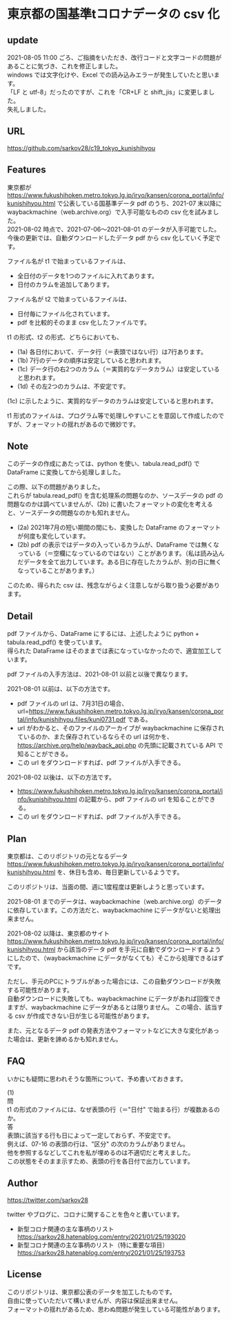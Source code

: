 # 東京都の国基準tコロナデータの csv 化

## update

2021-08-05 11:00 ごろ、ご指摘をいただき、改行コードと文字コードの問題があることに気づき、これを修正しました。  
windows では文字化けや、Excel での読み込みエラーが発生していたと思います。  
「LF と utf-8」だったのですが、これを「CR+LF と shift_jis」に変更しました。  
失礼しました。

## URL

https://github.com/sarkov28/c19_tokyo_kunishihyou

## Features

東京都が https://www.fukushihoken.metro.tokyo.lg.jp/iryo/kansen/corona_portal/info/kunishihyou.html で公表している国基準データ pdf のうち、2021-07 末以降に waybackmachine（web.archive.org）で入手可能なものの csv 化を試みました。  
2021-08-02 時点で、2021-07-06〜2021-08-01 のデータが入手可能でした。  
今後の更新では、自動ダウンロードしたデータ pdf から csv 化していく予定です。

ファイル名が t1 で始まっているファイルは、
- 全日付のデータを1つのファイルに入れてあります。
- 日付のカラムを追加してあります。

ファイル名が t2 で始まっているファイルは、
- 日付毎にファイル化されています。
- pdf を比較的そのまま csv 化したファイルです。

t1 の形式、t2 の形式、どちらにおいても、
- (1a) 各日付において、データ行（＝表頭ではない行）は7行あります。
- (1b) 7行のデータの順序は安定していると思われます。
- (1c) データ行の右2つのカラム（＝実質的なデータカラム）は安定していると思われます。
- (1d) その左2つのカラムは、不安定です。

(1c) に示したように、実質的なデータのカラムは安定していると思われます。

t1 形式のファイルは、プログラム等で処理しやすいことを意図して作成したのですが、フォーマットの揺れがあるので微妙です。

## Note

このデータの作成にあたっては、python を使い、tabula.read_pdf() で DataFrame に変換してから処理しました。

この際、以下の問題がありました。  
これらが tabula.read_pdf() を含む処理系の問題なのか、ソースデータの pdf の問題なのかは調べていませんが、(2b) に書いたフォーマットの変化を考えると、ソースデータの問題なのかも知れません。

- (2a) 2021年7月の短い期間の間にも、変換した DataFrame のフォーマットが何度も変化しています。
- (2b) pdf の表示ではデータの入っているカラムが、DataFrame では無くなっている（＝空欄になっているのではない）ことがあります。（私は読み込んだデータを全て出力しています。ある日に存在したカラムが、別の日に無くなっていることがあります。）

このため、得られた csv は、残念ながらよく注意しながら取り扱う必要があります。

## Detail

pdf ファイルから、DataFrame にするには、上述したように python + tabula.read_pdf() を使っています。  
得られた DataFrame はそのままでは表になっていなかったので、適宜加工しています。

pdf ファイルの入手方法は、2021-08-01 以前と以後で異なります。

2021-08-01 以前は、以下の方法です。
- pdf ファイルの url は、7月31日の場合、url=https://www.fukushihoken.metro.tokyo.lg.jp/iryo/kansen/corona_portal/info/kunishihyou.files/kuni0731.pdf である。
- url がわかると、そのファイルのアーカイブが waybackmachine に保存されているのか、また保存されているならその url は何かを、https://archive.org/help/wayback_api.php の先頭に記載されている API で知ることができる。
- この url をダウンロードすれば、pdf ファイルが入手できる。

2021-08-02 以後は、以下の方法です。
- https://www.fukushihoken.metro.tokyo.lg.jp/iryo/kansen/corona_portal/info/kunishihyou.html の記載から、pdf ファイルの url を知ることができる。
- この url をダウンロードすれば、pdf ファイルが入手できる。

## Plan

東京都は、このリポジトリの元となるデータ
https://www.fukushihoken.metro.tokyo.lg.jp/iryo/kansen/corona_portal/info/kunishihyou.html
を、休日も含め、毎日更新しているようです。

このリポジトリは、当面の間、週に1度程度は更新しようと思っています。

2021-08-01 までのデータは、waybackmachine（web.archive.org）のデータに依存しています。この方法だと、waybackmachine にデータがないと処理出来ません。

2021-08-02 以降は、東京都のサイト https://www.fukushihoken.metro.tokyo.lg.jp/iryo/kansen/corona_portal/info/kunishihyou.html から該当のデータ pdf を手元に自動でダウンロードするようにしたので、（waybackmachine にデータがなくても）そこから処理できるはずです。

ただし、手元のPCにトラブルがあった場合には、この自動ダウンロードが失敗する可能性があります。  
自動ダウンロードに失敗しても、waybackmachine にデータがあれば回復できますが、waybackmachine にデータがあるとは限りません。
この場合、該当する csv が作成できない日が生じる可能性があります。

また、元となるデータ pdf の発表方法やフォーマットなどに大きな変化があった場合は、更新を諦めるかも知れません。

## FAQ

いかにも疑問に思われそうな箇所について、予め書いておきます。

(1)  
問  
t1 の形式のファイルには、なぜ表頭の行（＝"日付" で始まる行）が複数あるのか。  
答  
表頭に該当する行も日によって一定しておらず、不安定です。  
例えば、07-16 の表頭の行は、"区分" の次のカラムがありません。  
他を参照するなどしてこれを私が埋めるのは不適切だと考えました。  
この状態をそのまま示すため、表頭の行を各日付で出力しています。

## Author

https://twitter.com/sarkov28

twitter やブログに、コロナに関することを色々と書いています。

- 新型コロナ関連の主な事柄のリスト  
  https://sarkov28.hatenablog.com/entry/2021/01/25/193020
- 新型コロナ関連の主な事柄のリスト（特に重要な項目）  
  https://sarkov28.hatenablog.com/entry/2021/01/25/193753

## License

このリポジトリは、東京都公表のデータを加工したものです。  
自由に使っていただいて構いませんが、内容は保証出来ません。  
フォーマットの揺れがあるため、思わぬ問題が発生している可能性があります。
